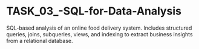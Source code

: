 # TASK_03_-SQL-for-Data-Analysis
SQL-based analysis of an online food delivery system. Includes structured queries, joins, subqueries, views, and indexing to extract business insights from a relational database.
